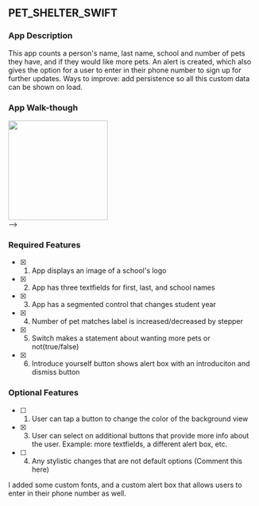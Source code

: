 ## PET_SHELTER_SWIFT

### App Description

This app counts a person's name, last name, school and number of pets they have, and if they would like more pets. An alert is created, which also gives the option for
a user to enter in their phone number to sign up for further updates. Ways to improve: add persistence so all this custom data can be shown on load.

### App Walk-though

<img src="IntroduceStudent/ezgif-4-a2fc0ebe86.gif" width=200><br> -->

### Required Features

- [x] 1. App displays an image of a school's logo
- [x] 2. App has three textfields for first, last, and school names
- [x] 3. App has a segmented control that changes student year
- [x] 4. Number of pet matches label is increased/decreased by stepper
- [x] 5. Switch makes a statement about wanting more pets or not(true/false) 
- [x] 6. Introduce yourself button shows alert box with an introduciton and dismiss button

### Optional Features

- [ ] 1. User can tap a button to change the color of the background view
- [x] 3. User can select on additional buttons that provide more info about the user. Example: more textfields, a different alert box, etc.
- [ ] 4. Any stylistic changes that are not default options (Comment this here)

I added some custom fonts, and a custom alert box that allows users to enter in their phone number as well.
